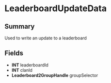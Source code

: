 # LeaderboardUpdateData

## Summary
Used to write an update to a leaderboard

## Fields
* **INT** leaderboardId
* **INT** clanId
* **Leaderboard2GroupHandle** groupSelector